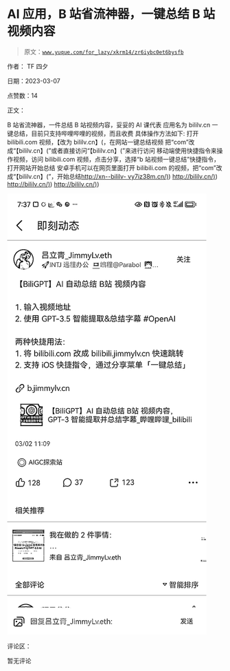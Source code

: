 # AI 应用，B 站省流神器，一键总结 B 站视频内容

> 原文：[`www.yuque.com/for_lazy/xkrm14/zr6iybc0et6bysfb`](https://www.yuque.com/for_lazy/xkrm14/zr6iybc0et6bysfb)

作者： TF 四夕 

日期：2023-03-07 

点赞数：14 

正文： 

B 站省流神器，一件总结 B 站视频内容，妥妥的 AI 课代表 应用名为 bililv.cn 一键总结，目前只支持哔哩哔哩的视频，而且收费 具体操作方法如下: 打开 bilibili.com 视频，【改为 bililv.cn】(，在网站一键总结视频 把“com”改成“【bililv.cn】(”或者直接访问“【bililv.cn】(”来进行访问 移动端使用快捷指令来操作视频，访问 bilibili.com 视频，点击分享，选择“b 站视频一键总结”快捷指令，打开网站开始总结 安卓手机可以在网页里面打开 bilibili.com 的视频，把“com”改成“【bililv.cn】(”，开始总结[http://xn--bililv- vy7iz38m.cn/)](http://xn--bililv-vy7iz38m.cn/)) [http://bililv.cn/)](http://bililv.cn/)) [http://bililv.cn/)](http://bililv.cn/)) [http://bililv.cn/)](http://bililv.cn/)) 

![](img/eb5a02b59140ab78be6640af9990644b.png)  

评论区： 

暂无评论 

